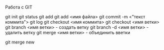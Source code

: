 Работа с GIT

git init
git status
git add
git add <имя файла>
git commit -m <"текст коммита">
git log
git checkout <имя коммита>
git checkout <имя ветки>
git branch <имя ветки> - создать ветку
git branch -d <имя ветки> - удалить ветку
git merge <имя ветки> - объединить вветки

git merge new